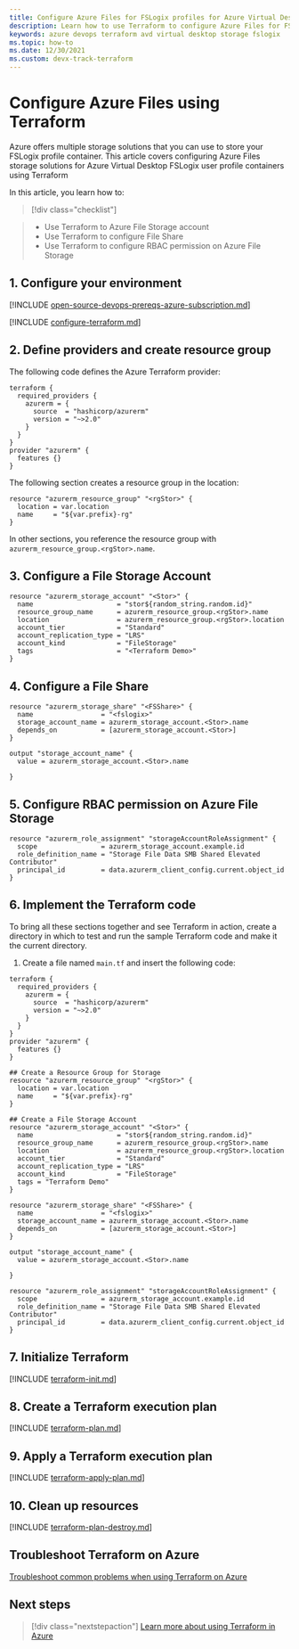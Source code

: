 ```yaml
---
title: Configure Azure Files for FSLogix profiles for Azure Virtual Desktop using Terraform - Azure
description: Learn how to use Terraform to configure Azure Files for FSLogix profiles Azure Virtual Desktop with Terraform
keywords: azure devops terraform avd virtual desktop storage fslogix
ms.topic: how-to
ms.date: 12/30/2021
ms.custom: devx-track-terraform
---
```


# Configure Azure Files using Terraform

Azure offers multiple storage solutions that you can use to store your FSLogix profile container. This article covers configuring Azure Files storage solutions for Azure Virtual Desktop FSLogix user profile containers using Terraform

In this article, you learn how to:
> [!div class="checklist"]

> * Use Terraform to Azure File Storage account
> * Use Terraform to configure File Share
> * Use Terraform to configure RBAC permission on Azure File Storage

## 1. Configure your environment

[!INCLUDE [open-source-devops-prereqs-azure-subscription.md](../includes/open-source-devops-prereqs-azure-subscription.md)]

[!INCLUDE [configure-terraform.md](includes/configure-terraform.md)]

## 2. Define providers and create resource group

The following code defines the Azure Terraform provider:

```hcl
terraform {
  required_providers {
    azurerm = {
      source  = "hashicorp/azurerm"
      version = "~>2.0"
    }
  }
}
provider "azurerm" {
  features {}
}
```

The following section creates a resource group in the location:

```hcl
resource "azurerm_resource_group" "<rgStor>" {
  location = var.location
  name     = "${var.prefix}-rg"
}
```

In other sections, you reference the resource group with `azurerm_resource_group.<rgStor>.name`.

## 3. Configure a File Storage Account

```hcl
resource "azurerm_storage_account" "<Stor>" {
  name                     = "stor${random_string.random.id}"
  resource_group_name      = azurerm_resource_group.<rgStor>.name
  location                 = azurerm_resource_group.<rgStor>.location
  account_tier             = "Standard"
  account_replication_type = "LRS"
  account_kind             = "FileStorage"
  tags                     = "<Terraform Demo>"
}
```

## 4. Configure a File Share

```hcl
resource "azurerm_storage_share" "<FSShare>" {
  name                 = "<fslogix>"
  storage_account_name = azurerm_storage_account.<Stor>.name
  depends_on           = [azurerm_storage_account.<Stor>]
}

output "storage_account_name" {
  value = azurerm_storage_account.<Stor>.name

}
```

## 5. Configure RBAC permission on Azure File Storage

```hcl
resource "azurerm_role_assignment" "storageAccountRoleAssignment" {
  scope                = azurerm_storage_account.example.id
  role_definition_name = "Storage File Data SMB Shared Elevated Contributor"
  principal_id         = data.azurerm_client_config.current.object_id
}
```

## 6. Implement the Terraform code

To bring all these sections together and see Terraform in action, create a directory in which to test and run the sample Terraform code and make it the current directory.

1. Create a file named `main.tf` and insert the following code:

```hcl
terraform {
  required_providers {
    azurerm = {
      source  = "hashicorp/azurerm"
      version = "~>2.0"
    }
  }
}
provider "azurerm" {
  features {}
}

## Create a Resource Group for Storage
resource "azurerm_resource_group" "<rgStor>" {
  location = var.location
  name     = "${var.prefix}-rg"
}

## Create a File Storage Account 
resource "azurerm_storage_account" "<Stor>" {
  name                     = "stor${random_string.random.id}"
  resource_group_name      = azurerm_resource_group.<rgStor>.name
  location                 = azurerm_resource_group.<rgStor>.location
  account_tier             = "Standard"
  account_replication_type = "LRS"
  account_kind             = "FileStorage"
  tags = "Terraform Demo"
}

resource "azurerm_storage_share" "<FSShare>" {
  name                 = "<fslogix>"
  storage_account_name = azurerm_storage_account.<Stor>.name
  depends_on           = [azurerm_storage_account.<Stor>]
}

output "storage_account_name" {
  value = azurerm_storage_account.<Stor>.name

}

resource "azurerm_role_assignment" "storageAccountRoleAssignment" {
  scope                = azurerm_storage_account.example.id
  role_definition_name = "Storage File Data SMB Shared Elevated Contributor"
  principal_id         = data.azurerm_client_config.current.object_id
}
```

## 7. Initialize Terraform

[!INCLUDE [terraform-init.md](includes/terraform-init.md)]

## 8. Create a Terraform execution plan

[!INCLUDE [terraform-plan.md](includes/terraform-plan.md)]

## 9. Apply a Terraform execution plan

[!INCLUDE [terraform-apply-plan.md](includes/terraform-apply-plan.md)]

## 10. Clean up resources

[!INCLUDE [terraform-plan-destroy.md](includes/terraform-plan-destroy.md)]

## Troubleshoot Terraform on Azure

[Troubleshoot common problems when using Terraform on Azure](troubleshoot.md)

## Next steps

> [!div class="nextstepaction"]
> [Learn more about using Terraform in Azure](/azure/terraform)
